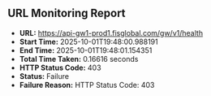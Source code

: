 ## URL Monitoring Report

- **URL:** https://api-gw1-prod1.fisglobal.com/gw/v1/health
- **Start Time:** 2025-10-01T19:48:00.988191
- **End Time:** 2025-10-01T19:48:01.154351
- **Total Time Taken:** 0.16616 seconds
- **HTTP Status Code:** 403
- **Status:** Failure
- **Failure Reason:** HTTP Status Code: 403
